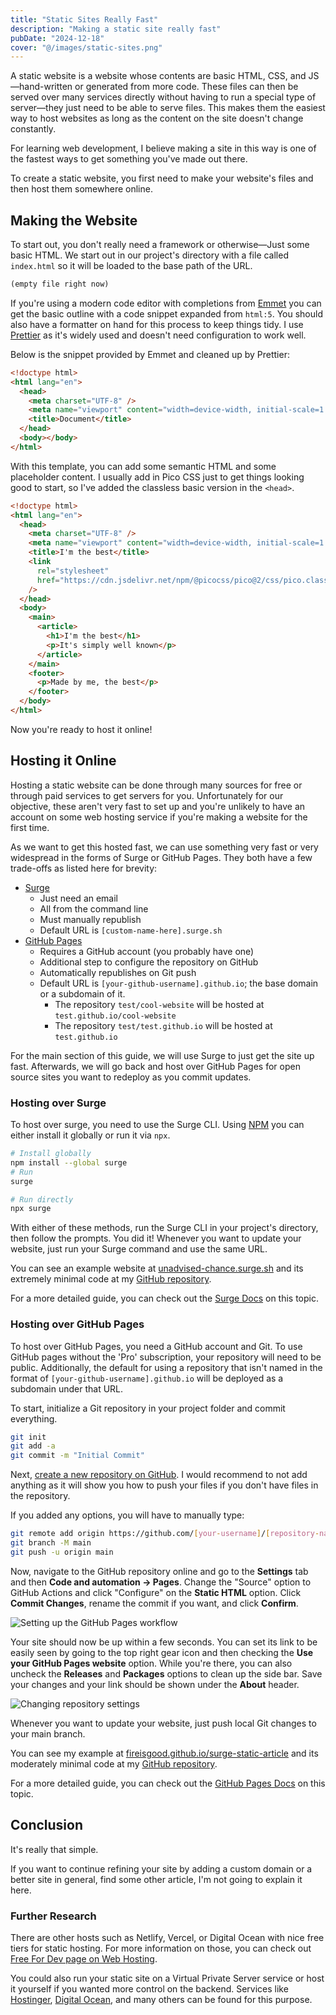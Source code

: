 ```yaml
---
title: "Static Sites Really Fast"
description: "Making a static site really fast"
pubDate: "2024-12-18"
cover: "@/images/static-sites.png"
---
```


A static website is a website whose contents are basic HTML, CSS, and JS&mdash;hand-written or generated from more code.
These files can then be served over many services directly without having to run a special type of server&mdash;they
just need to be able to serve files. This makes them the easiest way to host websites as long as the content on the site
doesn't change constantly.

For learning web development, I believe making a site in this way is one of the fastest ways to get something you've
made out there.

To create a static website, you first need to make your website's files and then host them somewhere online.

## Making the Website

To start out, you don't really need a framework or otherwise&mdash;Just some basic HTML. We start out in our project's
directory with a file called `index.html` so it will be loaded to the base path of the URL.

```html title="index.html"
(empty file right now)
```

If you're using a modern code editor with completions from [Emmet](https://emmet.io) you can get the basic outline with
a code snippet expanded from `html:5`. You should also have a formatter on hand for this process to keep things tidy. I
use [Prettier](https://prettier.io) as it's widely used and doesn't need configuration to work well.

Below is the snippet provided by Emmet and cleaned up by Prettier:

```html title="index.html"
<!doctype html>
<html lang="en">
  <head>
    <meta charset="UTF-8" />
    <meta name="viewport" content="width=device-width, initial-scale=1.0" />
    <title>Document</title>
  </head>
  <body></body>
</html>
```

With this template, you can add some semantic HTML and some placeholder content. I usually add in Pico CSS just to get
things looking good to start, so I've added the classless basic version in the `<head>`.

<!-- use default prettier format as an example -->
<!-- prettier-ignore -->
```html title="index.html"
<!doctype html>
<html lang="en">
  <head>
    <meta charset="UTF-8" />
    <meta name="viewport" content="width=device-width, initial-scale=1.0" />
    <title>I'm the best</title>
    <link
      rel="stylesheet"
      href="https://cdn.jsdelivr.net/npm/@picocss/pico@2/css/pico.classless.min.css"
    />
  </head>
  <body>
    <main>
      <article>
        <h1>I'm the best</h1>
        <p>It's simply well known</p>
      </article>
    </main>
    <footer>
      <p>Made by me, the best</p>
    </footer>
  </body>
</html>
```

Now you're ready to host it online!

## Hosting it Online

Hosting a static website can be done through many sources for free or through paid services to get servers for you.
Unfortunately for our objective, these aren't very fast to set up and you're unlikely to have an account on some web
hosting service if you're making a website for the first time.

As we want to get this hosted fast, we can use something very fast or very widespread in the forms of Surge or GitHub
Pages. They both have a few trade-offs as listed here for brevity:

- [Surge](https://surge.sh)
  - Just need an email
  - All from the command line
  - Must manually republish
  - Default URL is `[custom-name-here].surge.sh`
- [GitHub Pages](https://pages.github.com)
  - Requires a GitHub account (you probably have one)
  - Additional step to configure the repository on GitHub
  - Automatically republishes on Git push
  - Default URL is `[your-github-username].github.io`; the base domain or a subdomain of it.
    - The repository `test/cool-website` will be hosted at `test.github.io/cool-website`
    - The repository `test/test.github.io` will be hosted at `test.github.io`

For the main section of this guide, we will use Surge to just get the site up fast. Afterwards, we will go back and host
over GitHub Pages for open source sites you want to redeploy as you commit updates.

### Hosting over Surge

To host over surge, you need to use the Surge CLI. Using [NPM](https://www.npmjs.com) you can either install it globally
or run it via `npx`.

```bash
# Install globally
npm install --global surge
# Run
surge

# Run directly
npx surge
```

With either of these methods, run the Surge CLI in your project's directory, then follow the prompts. You did it!
Whenever you want to update your website, just run your Surge command and use the same URL.

You can see an example website at [unadvised-chance.surge.sh](https://unadvised-chance.surge.sh) and its extremely
minimal code at my [GitHub repository](https://github.com/FireIsGood/surge-static-article).

For a more detailed guide, you can check out the [Surge Docs](https://surge.sh/help/getting-started-with-surge) on this
topic.

### Hosting over GitHub Pages

To host over GitHub Pages, you need a GitHub account and Git. To use GitHub pages without the 'Pro' subscription, your
repository will need to be public. Additionally, the default for using a repository that isn't named in the format of
`[your-github-username].github.io` will be deployed as a subdomain under that URL.

To start, initialize a Git repository in your project folder and commit everything.

```bash
git init
git add -a
git commit -m "Initial Commit"
```

Next, [create a new repository on GitHub](https://github.com/new). I would recommend to not add anything as it will show
you how to push your files if you don't have files in the repository.

If you added any options, you will have to manually type:

```bash
git remote add origin https://github.com/[your-username]/[repository-name].git
git branch -M main
git push -u origin main
```

Now, navigate to the GitHub repository online and go to the **Settings** tab and then **Code and automation -> Pages**.
Change the "Source" option to GitHub Actions and click "Configure" on the **Static HTML** option. Click **Commit
Changes**, rename the commit if you want, and click **Confirm**.

![Setting up the GitHub Pages workflow](../../images/gh-pages-actions.png)

Your site should now be up within a few seconds. You can set its link to be easily seen by going to the top right gear
icon and then checking the **Use your GitHub Pages website** option. While you're there, you can also uncheck the
**Releases** and **Packages** options to clean up the side bar. Save your changes and your link should be shown under
the **About** header.

![Changing repository settings](../../images/gh-pages-repo-settings.png)

Whenever you want to update your website, just push local Git changes to your main branch.

You can see my example at
[fireisgood.github.io/surge-static-article](https://fireisgood.github.io/surge-static-article/) and its moderately
minimal code at my [GitHub repository](https://github.com/FireIsGood/surge-static-article).

For a more detailed guide, you can check out the [GitHub Pages Docs](https://docs.github.com/en/pages/quickstart) on
this topic.

## Conclusion

It's really that simple.

If you want to continue refining your site by adding a custom domain or a better site in general, find some other
article, I'm not going to explain it here.

### Further Research

There are other hosts such as Netlify, Vercel, or Digital Ocean with nice free tiers for static hosting. For more
information on those, you can check out [Free For Dev page on Web Hosting](https://free-for.dev/#/?id=web-hosting).

You could also run your static site on a Virtual Private Server service or host it yourself if you wanted more control
on the backend. Services like [Hostinger](https://www.hostinger.com/vps-hosting),
[Digital Ocean](https://www.digitalocean.com/pricing), and many others can be found for this purpose.
